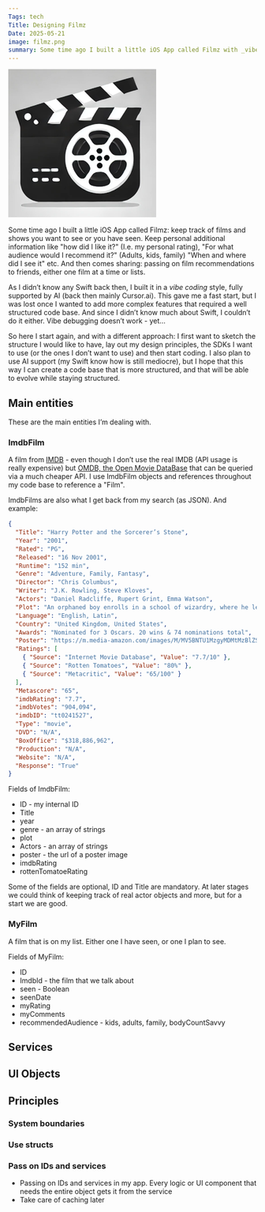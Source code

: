 ```yaml
---
Tags: tech
Title: Designing Filmz
Date: 2025-05-21
image: filmz.png
summary: Some time ago I built a little iOS App called Filmz with _vibe_coding_. Turns out that's nice until you end up _vibe debugging_. So now I take a new attempt, starting in a more structured way.
---
```


<img src="filmz.png" alt="Filmz" width="300">

Some time ago I built a little iOS App called Filmz: keep track of films and shows you want to see or you have seen. Keep personal additional information like "how did I like it?" (I.e. my personal rating), "For what audience would I recommend it?" (Adults, kids, family) "When and where did I see it" etc. And then comes sharing: passing on film recommendations to friends, either one film at a time or lists.

As I didn’t know any Swift back then, I built it in a _vibe coding_ style, fully supported by AI (back then mainly Cursor.ai). This gave me a fast start, but I was lost once I wanted to add more complex features that required a well structured code base. And since I didn’t know much about Swift, I couldn’t do it either. Vibe debugging doesn’t work - yet…

So here I start again, and with a different approach: I first want to sketch the structure I would like to have, lay out my design principles, the SDKs I want to use (or the ones I don’t want to use) and then start coding. I also plan to use AI support (my Swift know how is still mediocre), but I hope that this way I can create a code base that is more structured, and that will be able to evolve while staying structured.

## Main entities

These are the main entities I’m dealing with.

### ImdbFilm

A film from [IMDB](https://www.imdb.com) - even though I don’t use the real IMDB (API usage is really expensive) but [OMDB, the Open Movie DataBase](https://www.omdbapi.com) that can be queried via a much cheaper API. I use ImdbFilm objects and references throughout my code base to reference a "Film".

ImdbFilms are also what I get back from my search (as JSON). And example:

```json
{
  "Title": "Harry Potter and the Sorcerer’s Stone",
  "Year": "2001",
  "Rated": "PG",
  "Released": "16 Nov 2001",
  "Runtime": "152 min",
  "Genre": "Adventure, Family, Fantasy",
  "Director": "Chris Columbus",
  "Writer": "J.K. Rowling, Steve Kloves",
  "Actors": "Daniel Radcliffe, Rupert Grint, Emma Watson",
  "Plot": "An orphaned boy enrolls in a school of wizardry, where he learns the truth about himself, his family and the terrible evil that haunts the magical world.",
  "Language": "English, Latin",
  "Country": "United Kingdom, United States",
  "Awards": "Nominated for 3 Oscars. 20 wins & 74 nominations total",
  "Poster": "https://m.media-amazon.com/images/M/MV5BNTU1MzgyMDMtMzBlZS00YzczLThmYWEtMjU3YmFlOWEyMjE1XkEyXkFqcGc@._V1_SX300.jpg",
  "Ratings": [
    { "Source": "Internet Movie Database", "Value": "7.7/10" },
    { "Source": "Rotten Tomatoes", "Value": "80%" },
    { "Source": "Metacritic", "Value": "65/100" }
  ],
  "Metascore": "65",
  "imdbRating": "7.7",
  "imdbVotes": "904,094",
  "imdbID": "tt0241527",
  "Type": "movie",
  "DVD": "N/A",
  "BoxOffice": "$318,886,962",
  "Production": "N/A",
  "Website": "N/A",
  "Response": "True"
}
```

Fields of ImdbFilm:

- ID - my internal ID
- Title
- year
- genre - an array of strings
- plot
- Actors - an array of strings
- poster - the url of a poster image
- imdbRating
- rottenTomatoeRating

Some of the fields are optional, ID and Title are mandatory. At later stages we could think of keeping track of real actor objects and more, but for a start we are good.

### MyFilm

A film that is on my list. Either one I have seen, or one I plan to see.

Fields of MyFilm:

- ID
- ImdbId - the film that we talk about
- seen - Boolean
- seenDate
- myRating
- myComments
- recommendedAudience - kids, adults, family, bodyCountSavvy

## Services

## UI Objects

## Principles

### System boundaries

### Use structs

### Pass on IDs and services

- Passing on IDs and services in my app. Every logic or UI component that needs the entire object gets it from the service
- Take care of caching later
